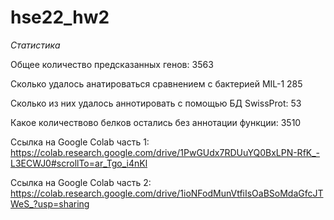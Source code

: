 # hse22_hw2
*Статистика*

Общее количество предсказанных генов: 3563

Сколько удалось анатироваться сравнением с бактерией MIL-1 285

Сколько из них удалось аннотировать с помощью БД SwissProt: 53

Какое количествово белков остались без аннотации функции: 3510

Ссылка на Google Colab часть 1: https://colab.research.google.com/drive/1PwGUdx7RDUuYQ0BxLPN-RfK_-L3ECWJ0#scrollTo=ar_Tgo_i4nKl

Ссылка на Google Colab часть 2: https://colab.research.google.com/drive/1ioNFodMunVtfiIsOaBSoMdaGfcJTWeS_?usp=sharing

